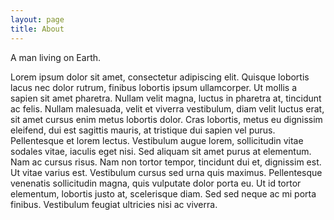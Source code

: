 ```yaml
---
layout: page
title: About
---
```


A man living on Earth.

Lorem ipsum dolor sit amet, consectetur adipiscing elit. Quisque lobortis lacus
nec dolor rutrum, finibus lobortis ipsum ullamcorper. Ut mollis a sapien sit
amet pharetra. Nullam velit magna, luctus in pharetra at, tincidunt ac felis.
Nullam malesuada, velit et viverra vestibulum, diam velit luctus erat, sit amet
cursus enim metus lobortis dolor. Cras lobortis, metus eu dignissim eleifend,
dui est sagittis mauris, at tristique dui sapien vel purus. Pellentesque et
lorem lectus. Vestibulum augue lorem, sollicitudin vitae sodales vitae, iaculis
eget nisi. Sed aliquam sit amet purus at elementum. Nam ac cursus risus. Nam
non tortor tempor, tincidunt dui et, dignissim est. Ut vitae varius est.
Vestibulum cursus sed urna quis maximus. Pellentesque venenatis sollicitudin
magna, quis vulputate dolor porta eu. Ut id tortor elementum, lobortis justo
at, scelerisque diam. Sed sed neque ac mi porta finibus. Vestibulum feugiat
ultricies nisi ac viverra.
